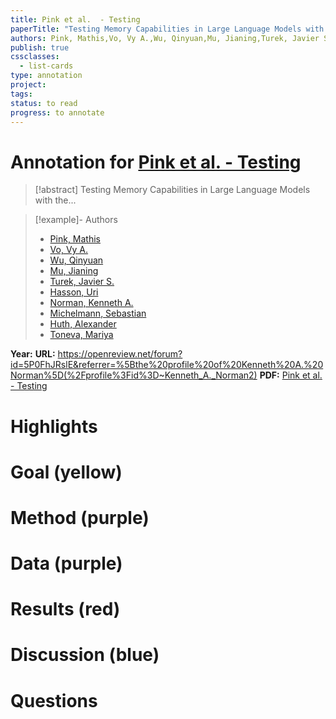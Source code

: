 ```yaml
---
title: Pink et al.  - Testing
paperTitle: "Testing Memory Capabilities in Large Language Models with the..."
authors: Pink, Mathis,Vo, Vy A.,Wu, Qinyuan,Mu, Jianing,Turek, Javier S.,Hasson, Uri,Norman, Kenneth A.,Michelmann, Sebastian,Huth, Alexander,Toneva, Mariya
publish: true
cssclasses:
  - list-cards
type: annotation
project:
tags:
status: to read
progress: to annotate
---
```

# Annotation for [Pink et al.  - Testing](Papers/References/Pink%20et%20al.%20%20-%20Testing)

> [!abstract] Testing Memory Capabilities in Large Language Models with the...

> [!example]- Authors
> - [Pink, Mathis](Pink%2C%20Mathis)
> - [Vo, Vy A.](Vo%2C%20Vy%20A.)
> - [Wu, Qinyuan](Wu%2C%20Qinyuan)
> - [Mu, Jianing](Mu%2C%20Jianing)
> - [Turek, Javier S.](Turek%2C%20Javier%20S.)
> - [Hasson, Uri](Hasson%2C%20Uri)
> - [Norman, Kenneth A.](Norman%2C%20Kenneth%20A.)
> - [Michelmann, Sebastian](Michelmann%2C%20Sebastian)
> - [Huth, Alexander](Huth%2C%20Alexander)
> - [Toneva, Mariya](Toneva%2C%20Mariya)

**Year:** 
**URL:** https://openreview.net/forum?id=5P0FhJRslE&referrer=%5Bthe%20profile%20of%20Kenneth%20A.%20Norman%5D(%2Fprofile%3Fid%3D~Kenneth_A._Norman2)
**PDF:** [Pink et al.  - Testing](Papers/PDFs/Pink%20et%20al.%20%20-%20Testing%20Memory%20Capabilities%20in%20Large%20Language%20Models%20with%20the.pdf)

# Highlights


# Goal (yellow)


# Method (purple)


# Data (purple)


# Results (red)


# Discussion (blue)


# Questions

